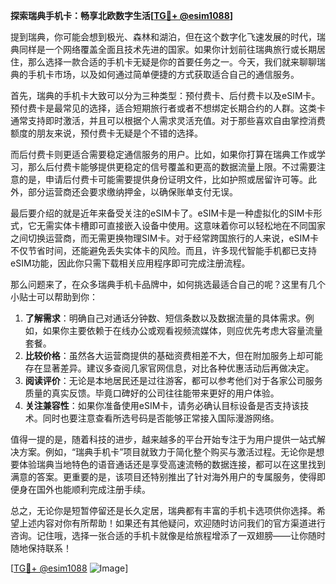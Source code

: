**探索瑞典手机卡：畅享北欧数字生活[[TG💪+ @esim1088](https://t.me/s/esim1088)]**

提到瑞典，你可能会想到极光、森林和湖泊，但在这个数字化飞速发展的时代，瑞典同样是一个网络覆盖全面且技术先进的国家。如果你计划前往瑞典旅行或长期居住，那么选择一款合适的手机卡无疑是你的首要任务之一。今天，我们就来聊聊瑞典的手机卡市场，以及如何通过简单便捷的方式获取适合自己的通信服务。

首先，瑞典的手机卡大致可以分为三种类型：预付费卡、后付费卡以及eSIM卡。预付费卡是最常见的选择，适合短期旅行者或者不想绑定长期合约的人群。这类卡通常支持即时激活，并且可以根据个人需求灵活充值。对于那些喜欢自由掌控消费额度的朋友来说，预付费卡无疑是个不错的选择。

而后付费卡则更适合需要稳定通信服务的用户。比如，如果你打算在瑞典工作或学习，那么后付费卡能够提供更稳定的信号覆盖和更高的数据流量上限。不过需要注意的是，申请后付费卡可能需要提供身份证明文件，比如护照或居留许可等。此外，部分运营商还会要求缴纳押金，以确保账单支付无误。

最后要介绍的就是近年来备受关注的eSIM卡了。eSIM卡是一种虚拟化的SIM卡形式，它无需实体卡槽即可直接嵌入设备中使用。这意味着你可以轻松地在不同国家之间切换运营商，而无需更换物理SIM卡。对于经常跨国旅行的人来说，eSIM卡不仅节省时间，还能避免丢失实体卡的风险。而且，许多现代智能手机都已支持eSIM功能，因此你只需下载相关应用程序即可完成注册流程。

那么问题来了，在众多瑞典手机卡品牌中，如何挑选最适合自己的呢？这里有几个小贴士可以帮助到你：

1. **了解需求**：明确自己对通话分钟数、短信条数以及数据流量的具体需求。例如，如果你主要依赖于在线办公或观看视频流媒体，则应优先考虑大容量流量套餐。
2. **比较价格**：虽然各大运营商提供的基础资费相差不大，但在附加服务上却可能存在显著差异。建议多查阅几家官网信息，对比各种优惠活动后再做决定。
3. **阅读评价**：无论是本地居民还是过往游客，都可以参考他们对于各家公司服务质量的真实反馈。毕竟口碑好的公司往往能带来更好的用户体验。
4. **关注兼容性**：如果你准备使用eSIM卡，请务必确认目标设备是否支持该技术。同时也要注意查看所选号码是否能够正常接入国际漫游网络。

值得一提的是，随着科技的进步，越来越多的平台开始专注于为用户提供一站式解决方案。例如，“瑞典手机卡”项目就致力于简化整个购买与激活过程。无论你是想要体验瑞典当地特色的语音通话还是享受高速流畅的数据连接，都可以在这里找到满意的答案。更重要的是，该项目还特别推出了针对海外用户的专属服务，使得即便身在国外也能顺利完成注册手续。

总之，无论你是短暂停留还是长久定居，瑞典都有丰富的手机卡选项供你选择。希望上述内容对你有所帮助！如果还有其他疑问，欢迎随时访问我们的官方渠道进行咨询。记住哦，选择一张合适的手机卡就像是给旅程增添了一双翅膀——让你随时随地保持联系！

[[TG💪+ @esim1088](https://t.me/s/esim1088) ![Image](https://i.postimg.cc/4NQfJmqS/Snipaste-2025-05-13-00-14-12.png)]